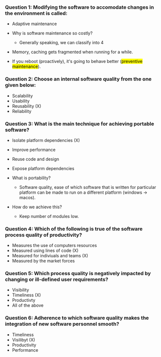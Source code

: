 ### Question 1: Modifying the software to accomodate changes in the environment is called:
* Adaptive maintenance

* Why is software maintenance so costly?
	* Generally speaking, we can classify into 4

* Memory, caching gets fragmented when running for a while.
* If you reboot (proactively), it's going to behave better (<mark>preventive maintenance</mark>).


### Question 2: Choose an internal software quality from the one given below:
* Scalability
* Usability
* Reusability (X)
* Reliability

### Question 3: What is the main technique for achieving portable software?
* Isolate platform dependencies (X)
* Improve performance
* Reuse code and design
* Expose platform dependencies

* What is portability?
	* Software quality, ease of which software that is written for particular platform can be made to run on a different platform (windows -> macos).
* How do we achieve this?
	* Keep number of modules low.

### Question 4: Which of the following is true of the software process quality of productivity?
* Measures the use of computers resources
* Measured using lines of code (X)
* Measured for indiviuals and teams (X)
* Measured by the market forces

### Question 5: Which process quality is negatively impacted by changing or ill-defined user requirements?
* Visibility
* Timeliness (X)
* Productivty
* All of the above

### Question 6: Adherence to which software quality makes the integration of new software personnel smooth?
* Timeliness
* Visilibyt (X)
* Productivity
* Performance